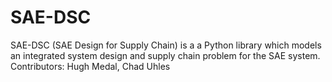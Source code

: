 # SAE-DSC
SAE-DSC (SAE Design for Supply Chain) is a a Python library which models an integrated system design and supply chain problem for the SAE system.
Contributors: Hugh Medal, Chad Uhles
